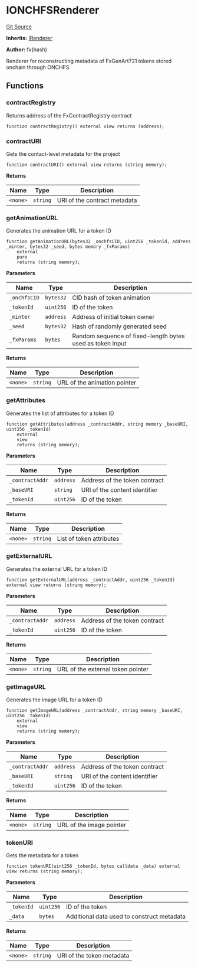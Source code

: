 # IONCHFSRenderer
[Git Source](https://github.com/fxhash/fxhash-evm-contracts/blob/941c33e8dcf9e8d32ef010e754110434710b4bd3/src/interfaces/IONCHFSRenderer.sol)

**Inherits:**
[IRenderer](/src/interfaces/IRenderer.sol/interface.IRenderer.md)

**Author:**
fx(hash)

Renderer for reconstructing metadata of FxGenArt721 tokens stored onchain through ONCHFS


## Functions
### contractRegistry

Returns address of the FxContractRegistry contract


```solidity
function contractRegistry() external view returns (address);
```

### contractURI

Gets the contact-level metadata for the project


```solidity
function contractURI() external view returns (string memory);
```
**Returns**

|Name|Type|Description|
|----|----|-----------|
|`<none>`|`string`|URI of the contract metadata|


### getAnimationURL

Generates the animation URL for a token ID


```solidity
function getAnimationURL(bytes32 _onchfsCID, uint256 _tokenId, address _minter, bytes32 _seed, bytes memory _fxParams)
    external
    pure
    returns (string memory);
```
**Parameters**

|Name|Type|Description|
|----|----|-----------|
|`_onchfsCID`|`bytes32`|CID hash of token animation|
|`_tokenId`|`uint256`|ID of the token|
|`_minter`|`address`|Address of initial token owner|
|`_seed`|`bytes32`|Hash of randomly generated seed|
|`_fxParams`|`bytes`|Random sequence of fixed-length bytes used as token input|

**Returns**

|Name|Type|Description|
|----|----|-----------|
|`<none>`|`string`|URL of the animation pointer|


### getAttributes

Generates the list of attributes for a token ID


```solidity
function getAttributes(address _contractAddr, string memory _baseURI, uint256 _tokenId)
    external
    view
    returns (string memory);
```
**Parameters**

|Name|Type|Description|
|----|----|-----------|
|`_contractAddr`|`address`|Address of the token contract|
|`_baseURI`|`string`|URI of the content identifier|
|`_tokenId`|`uint256`|ID of the token|

**Returns**

|Name|Type|Description|
|----|----|-----------|
|`<none>`|`string`|List of token attributes|


### getExternalURL

Generates the external URL for a token ID


```solidity
function getExternalURL(address _contractAddr, uint256 _tokenId) external view returns (string memory);
```
**Parameters**

|Name|Type|Description|
|----|----|-----------|
|`_contractAddr`|`address`|Address of the token contract|
|`_tokenId`|`uint256`|ID of the token|

**Returns**

|Name|Type|Description|
|----|----|-----------|
|`<none>`|`string`|URL of the external token pointer|


### getImageURL

Generates the image URL for a token ID


```solidity
function getImageURL(address _contractAddr, string memory _baseURI, uint256 _tokenId)
    external
    view
    returns (string memory);
```
**Parameters**

|Name|Type|Description|
|----|----|-----------|
|`_contractAddr`|`address`|Address of the token contract|
|`_baseURI`|`string`|URI of the content identifier|
|`_tokenId`|`uint256`|ID of the token|

**Returns**

|Name|Type|Description|
|----|----|-----------|
|`<none>`|`string`|URL of the image pointer|


### tokenURI

Gets the metadata for a token


```solidity
function tokenURI(uint256 _tokenId, bytes calldata _data) external view returns (string memory);
```
**Parameters**

|Name|Type|Description|
|----|----|-----------|
|`_tokenId`|`uint256`|ID of the token|
|`_data`|`bytes`|Additional data used to construct metadata|

**Returns**

|Name|Type|Description|
|----|----|-----------|
|`<none>`|`string`|URI of the token metadata|


